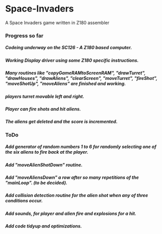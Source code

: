 # Space-Invaders
A Space Invaders game written in Z180 assembler

### Progress so far

#####  Codeing underway on the SC126 - A Z180 based computer.
##### Working Display driver using some Z180 specific instructions. 
##### Many routines like "copyGameRAMtoScreenRAM", "drawTurret", "drawHouses", "drawAliens", "clearScreen", "moveTurret", "fireShot", "moveShotUp", "moveAliens" are finished and working.
##### players turret movable left and right. 
##### Player can fire shots and hit aliens.
##### The aliens get deleted and the score is incremented.


### ToDo

##### Add generator of random numbers 1 to 6 for randomly selecting one of the six aliens to fire back at the player.
##### Add "moveAlienShotDown" routine.
##### Add "moveAliensDown" a row after so many repetitions of the "mainLoop". (to be decided).
##### Add collision detection routine for the alien shot when any of three conditions occur.
##### Add sounds, for player and alien fire and explosions for a hit.
##### Add code tidyup and optimizations.

